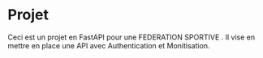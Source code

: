 # Projet 

Ceci est un projet en FastAPI pour une FEDERATION SPORTIVE
.
Il vise en mettre en place une API avec Authentication et Monitisation.